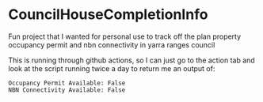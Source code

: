 # CouncilHouseCompletionInfo

Fun project that I wanted for personal use to track off the plan property occupancy permit and nbn connectivity in yarra ranges council

This is running through github actions, so I can just go to the action tab and look at the script running twice a day to return me an output of:

```
Occupancy Permit Available: False
NBN Connectivity Available: False
```
